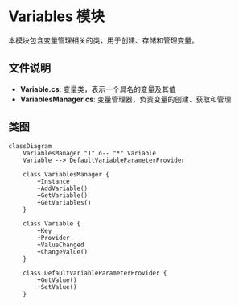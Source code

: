 # Variables 模块

本模块包含变量管理相关的类，用于创建、存储和管理变量。

## 文件说明

- **Variable.cs**: 变量类，表示一个具名的变量及其值
- **VariablesManager.cs**: 变量管理器，负责变量的创建、获取和管理

## 类图

```mermaid
classDiagram
    VariablesManager "1" o-- "*" Variable
    Variable --> DefaultVariableParameterProvider

    class VariablesManager {
        +Instance
        +AddVariable()
        +GetVariable()
        +GetVariables()
    }

    class Variable {
        +Key
        +Provider
        +ValueChanged
        +ChangeValue()
    }

    class DefaultVariableParameterProvider {
        +GetValue()
        +SetValue()
    }
```
